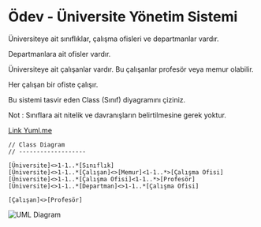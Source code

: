 # Ödev - Üniversite Yönetim Sistemi

 Üniversiteye ait sınıflıklar, çalışma ofisleri ve departmanlar vardır.

Departmanlara ait ofisler vardır.

Üniversiteye ait çalışanlar vardır. Bu çalışanlar profesör veya memur olabilir.

Her çalışan bir ofiste çalışır.

Bu sistemi tasvir eden Class (Sınıf) diyagramını çiziniz.

Not : Sınıflara ait nitelik ve davranışların belirtilmesine gerek yoktur.

[Link Yuml.me](https://yuml.me/diagram/scruffy/class/draw)

``` YUML
// Class Diagram
// -------------------

[Üniversite]<>1-1..*[Sınıflık]
[Üniversite]<>1-1..*[Çalışan]<>[Memur]<1-1..*>[Çalışma Ofisi]
[Üniversite]<>1-1..*[Çalışma Ofisi]<1-1..*>[Profesör]
[Üniversite]<>1-1..*[Departman]<>1-1..*[Çalışma Ofisi]

[Çalışan]<>[Profesör]
```

![UML Diagram](https://yuml.me/85d5e04a.png)